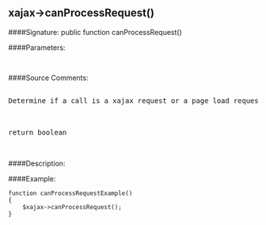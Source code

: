 ## xajax->canProcessRequest()

####Signature: public function canProcessRequest()

####Parameters:
<pre>

</pre>
####Source Comments:
<pre>

Determine if a call is a xajax request or a page load request



return boolean


</pre>
####Description:


####Example:
```
function canProcessRequestExample()
{
	$xajax->canProcessRequest();
}
```